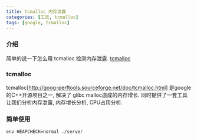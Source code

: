 ```yaml
---
title: tcmalloc 内存泄露
categories: [工具, tcmalloc]
tags: [google, tcmalloc]
---
```


### 介绍
简单的说一下怎么用 tcmalloc 检测内存泄露. [tcmalloc](https://google-perftools.googlecode.com/svn/trunk/doc/heap_checker.html)  

### tcmalloc
tcmalloc[http://goog-perftools.sourceforge.net/doc/tcmalloc.html] 是google的C++开源项目之一, 解决了 glibc malloc造成的内存增长. 同时提供了一套工具让我们分析内存泄露, 内存增长分析, CPU占用分析.

### 简单使用
```
env HEAPCHECK=normal ./server
```
